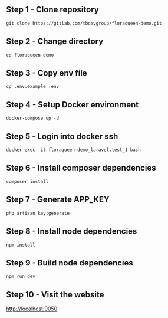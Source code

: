 ## Step 1 - Clone repository

`git clone https://gitlab.com/tbdevgroup/floraqueen-demo.git`

## Step 2 - Change directory

`cd floraqueen-demo`

## Step 3 - Copy env file

`cp .env.example .env`

## Step 4 - Setup Docker environment

`docker-compose up -d`

## Step 5 - Login into docker ssh

`docker exec -it floraqueen-demo_laravel.test_1 bash`

## Step 6 - Install composer dependencies

`composer install`

## Step 7 - Generate APP_KEY

`php artisan key:generate`

## Step 8 - Install node dependencies

`npm install`

## Step 9 - Build node dependencies

`npm run dev`

## Step 10 - Visit the website

[http://localhost:9050](http://localhost:9050)
